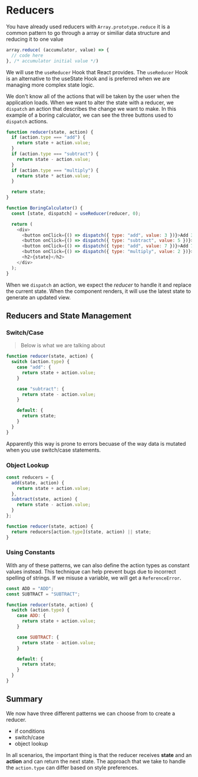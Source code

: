 <head>
  <link 
      rel="stylesheet" 
      type="text/css" 
      media="all" 
      href="./color.css"/>
  <link 
      rel="stylesheet" 
      type="text/css" 
      media="all" 
      href="./CSS.css"/>
  <link 
      href="https://fonts.googleapis.com/css?family=Fira+Mono:500&display=swap" 
      rel="stylesheet">

<style> 



</style>
</head>    

# Reducers 

You have already used reducers with `Array.prototype.reduce` it is a common pattern to go through a array or similiar data structure and reducing it to one value

```Javascript
array.reduce( (accumulator, value) => {
  // code here
}, /* accumulator initial value */)
```

We will use the `useReducer` Hook that React provides. The `useReducer` Hook is an alternative to the useState Hook and is preferred when we are managing more complex state logic.

We don't know all of the actions that will be taken by the user when the application loads. When we want to alter the state with a reducer, we `dispatch` an action that describes the change we want to make. In this example of a boring calculator, we can see the three buttons used to `dispatch` actions.

```Javascript
function reducer(state, action) {
  if (action.type === "add") {
    return state + action.value;
  }
  if (action.type === "subtract") {
    return state - action.value;
  }
  if (action.type === "multiply") {
    return state * action.value;
  }

  return state;
}

function BoringCalculator() {
  const [state, dispatch] = useReducer(reducer, 0);

  return (
    <div>
      <button onClick={() => dispatch({ type: "add", value: 3 })}>Add 3</button>
      <button onClick={() => dispatch({ type: "subtract", value: 5 })}> Subtract 5</button>
      <button onClick={() => dispatch({ type: "add", value: 7 })}>Add 7</button>
      <button onClick={() => dispatch({ type: "multiply", value: 2 })}>Multiply 2</button>
      <h2>{state}</h2>
    </div>
  );
}

```

When we `dispatch` an action, we expect the *reducer* to handle it and replace the current state. When the component renders, it will use the latest state to generate an updated view.

## Reducers and State Management 
### Switch/Case

>Below is what we are talking about
```js
function reducer(state, action) {
  switch (action.type) {
    case "add": {
      return state + action.value;
    }

    case "subtract": {
      return state - action.value;
    }

    default: {
      return state;
    }
  }
}

```
Apparently this way is prone to errors becuase of the way data is mutated when you use switch/case statements.

### Object Lookup

```js
const reducers = {
  add(state, action) {
    return state + action.value;
  },
  subtract(state, action) {
    return state - action.value;
  }
};

function reducer(state, action) {
  return reducers[action.type](state, action) || state;
}
```
### Using Constants

With any of these patterns, we can also define the action types as constant values instead. This technique can help prevent bugs due to incorrect spelling of strings. If we misuse a variable, we will get a `ReferenceError`.

```js
const ADD = "ADD";
const SUBTRACT = "SUBTRACT";

function reducer(state, action) {
  switch (action.type) {
    case ADD: {
      return state + action.value;
    }

    case SUBTRACT: {
      return state - action.value;
    }

    default: {
      return state;
    }
  }
}
```

## Summary

We now have three different patterns we can choose from to create a reducer.

  - if conditions
  - switch/case
  - object lookup

In all scenarios, the important thing is that the reducer receives **state** and an **action** and can return the next state. The approach that we take to handle the `action.type` can differ based on style preferences.